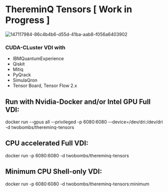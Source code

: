 # ThereminQ Tensors [ Work in Progress ]
![147117984-86c4b4b6-d55d-41ba-aab8-f056a6403902](https://user-images.githubusercontent.com/12692227/157748781-65b8bc1c-6be8-4f8e-b957-cb18027132e5.gif)

### CUDA-CLuster VDI with

- IBMQuantumExperience
- Qiskit
- Mitiq
- PyQrack
- SimulaQron
- Tensor Board, Tensor Flow 2.x

## Run with Nvidia-Docker and/or Intel GPU Full VDI:

docker run --gpus all --privileged -p 6080:6080 --device=/dev/dri:/dev/dri -d twobombs/thereminq-tensors

## CPU accelerated Full VDI:

docker run -p 6080:6080 -d twobombs/thereminq-tensors

## Minimum CPU Shell-only VDI:

docker run -p 6080:6080 -d twobombs/thereminq-tensors:minimum
